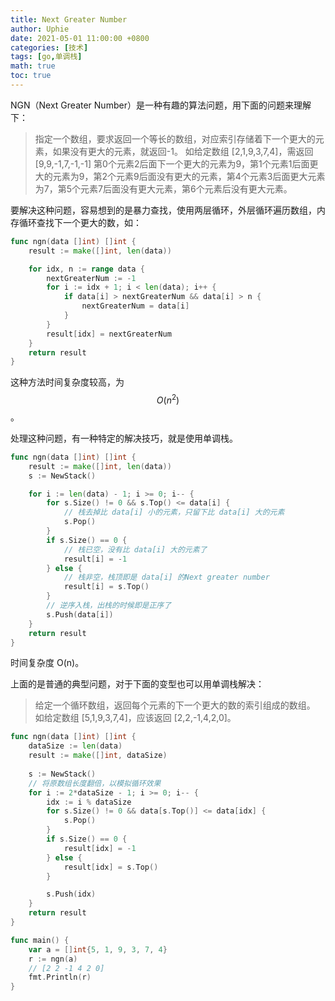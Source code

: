 ```yaml
---
title: Next Greater Number
author: Uphie
date: 2021-05-01 11:00:00 +0800
categories: [技术]
tags: [go,单调栈]
math: true
toc: true
---
```


NGN（Next Greater Number）是一种有趣的算法问题，用下面的问题来理解下：

> 指定一个数组，要求返回一个等长的数组，对应索引存储着下一个更大的元素，如果没有更大的元素，就返回-1。
> 如给定数组 [2,1,9,3,7,4]，需返回 [9,9,-1,7,-1,-1]
> 第0个元素2后面下一个更大的元素为9，第1个元素1后面更大的元素为9，第2个元素9后面没有更大的元素，第4个元素3后面更大元素为7，第5个元素7后面没有更大元素，第6个元素后没有更大元素。

要解决这种问题，容易想到的是暴力查找，使用两层循环，外层循环遍历数组，内存循环查找下一个更大的数，如：
```go
func ngn(data []int) []int {
	result := make([]int, len(data))

	for idx, n := range data {
		nextGreaterNum := -1
		for i := idx + 1; i < len(data); i++ {
			if data[i] > nextGreaterNum && data[i] > n {
				nextGreaterNum = data[i]
			}
		}
		result[idx] = nextGreaterNum
	}
	return result
}
```

这种方法时间复杂度较高，为 $$O(n^2)$$。

处理这种问题，有一种特定的解决技巧，就是使用单调栈。

```go
func ngn(data []int) []int {
	result := make([]int, len(data))
	s := NewStack()

	for i := len(data) - 1; i >= 0; i-- {
		for s.Size() != 0 && s.Top() <= data[i] {
			// 栈去掉比 data[i] 小的元素，只留下比 data[i] 大的元素
			s.Pop()
		}
		if s.Size() == 0 {
			// 栈已空，没有比 data[i] 大的元素了
			result[i] = -1
		} else {
			// 栈非空，栈顶即是 data[i] 的Next greater number
			result[i] = s.Top()
		}
        // 逆序入栈，出栈的时候即是正序了
		s.Push(data[i])
	}
	return result
}
```

时间复杂度 O(n)。

上面的是普通的典型问题，对于下面的变型也可以用单调栈解决：

> 给定一个循环数组，返回每个元素的下一个更大的数的索引组成的数组。
> 如给定数组 [5,1,9,3,7,4]，应该返回 [2,2,-1,4,2,0]。

```go
func ngn(data []int) []int {
	dataSize := len(data)
	result := make([]int, dataSize)
	
	s := NewStack()
    // 将原数组长度翻倍，以模拟循环效果
	for i := 2*dataSize - 1; i >= 0; i-- {
		idx := i % dataSize
		for s.Size() != 0 && data[s.Top()] <= data[idx] {
			s.Pop()
		}
		if s.Size() == 0 {
			result[idx] = -1
		} else {
			result[idx] = s.Top()
		}

		s.Push(idx)
	}
	return result
}

func main() {
	var a = []int{5, 1, 9, 3, 7, 4}
	r := ngn(a)
    // [2 2 -1 4 2 0]
	fmt.Println(r)
}
```



